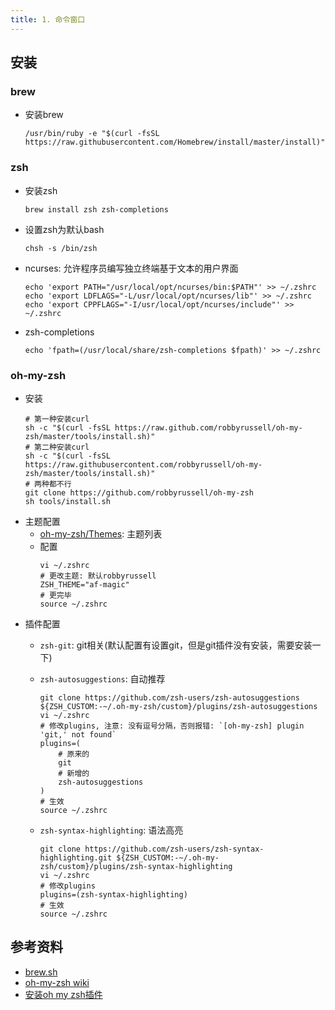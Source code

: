 ```yaml
---
title: 1. 命令窗口
---
```


## 安装
### brew
- 安装brew
    ```
    /usr/bin/ruby -e "$(curl -fsSL https://raw.githubusercontent.com/Homebrew/install/master/install)"
    ```
### zsh
- 安装zsh
    ```
    brew install zsh zsh-completions
    ```
- 设置zsh为默认bash
    ```
    chsh -s /bin/zsh
    ```
- ncurses: 允许程序员编写独立终端基于文本的用户界面
    ```
    echo 'export PATH="/usr/local/opt/ncurses/bin:$PATH"' >> ~/.zshrc
    echo 'export LDFLAGS="-L/usr/local/opt/ncurses/lib"' >> ~/.zshrc
    echo 'export CPPFLAGS="-I/usr/local/opt/ncurses/include"' >> ~/.zshrc
    ```
- zsh-completions
    ```
    echo 'fpath=(/usr/local/share/zsh-completions $fpath)' >> ~/.zshrc
    ```
### oh-my-zsh
- 安装
    ```
    # 第一种安装curl
    sh -c "$(curl -fsSL https://raw.github.com/robbyrussell/oh-my-zsh/master/tools/install.sh)"
    # 第二种安装curl
    sh -c "$(curl -fsSL https://raw.githubusercontent.com/robbyrussell/oh-my-zsh/master/tools/install.sh)"
    # 两种都不行
    git clone https://github.com/robbyrussell/oh-my-zsh
    sh tools/install.sh
    ```
- 主题配置
    - [oh-my-zsh/Themes](https://github.com/robbyrussell/oh-my-zsh/wiki/Themes): 主题列表
    - 配置
        ```
        vi ~/.zshrc
        # 更改主题: 默认robbyrussell
        ZSH_THEME="af-magic"
        # 更完毕
        source ~/.zshrc
        ```
- 插件配置
    - `zsh-git`: git相关(默认配置有设置git，但是git插件没有安装，需要安装一下)

    - `zsh-autosuggestions`: 自动推荐
        ```
        git clone https://github.com/zsh-users/zsh-autosuggestions ${ZSH_CUSTOM:-~/.oh-my-zsh/custom}/plugins/zsh-autosuggestions
        vi ~/.zshrc
        # 修改plugins, 注意: 没有逗号分隔，否则报错: `[oh-my-zsh] plugin 'git,' not found`
        plugins=(
            # 原来的
            git
            # 新增的
            zsh-autosuggestions
        )
        # 生效
        source ~/.zshrc
        ```
    - `zsh-syntax-highlighting`: 语法高亮
        ```
        git clone https://github.com/zsh-users/zsh-syntax-highlighting.git ${ZSH_CUSTOM:-~/.oh-my-zsh/custom}/plugins/zsh-syntax-highlighting
        vi ~/.zshrc
        # 修改plugins
        plugins=(zsh-syntax-highlighting)
        # 生效
        source ~/.zshrc
        ```

## 参考资料
- [brew.sh](https://brew.sh/index_zh-cn.html)
- [oh-my-zsh wiki](https://github.com/robbyrussell/oh-my-zsh/wiki)
- [安装oh my zsh插件](https://segmentfault.com/a/1190000018093021)